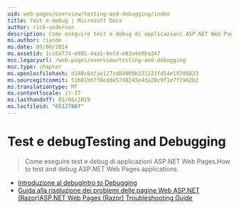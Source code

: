 ```yaml
---
uid: web-pages/overview/testing-and-debugging/index
title: Test e debug | Microsoft Docs
author: rick-anderson
description: Come eseguire test e debug di applicazioni ASP.NET Web Pages.
ms.author: riande
ms.date: 09/08/2014
ms.assetid: 1cc6d774-e991-4aa1-8efd-e83a4e0ba247
msc.legacyurl: /web-pages/overview/testing-and-debugging
msc.type: chapter
ms.openlocfilehash: d188c6dfae127cd84009b221221fd54e197d6023
ms.sourcegitcommit: 51b01b6ff8edde57d8243e4da28c9f1e7f1962b2
ms.translationtype: MT
ms.contentlocale: it-IT
ms.lasthandoff: 05/06/2019
ms.locfileid: "65127807"
---
```

# <a name="testing-and-debugging"></a><span data-ttu-id="d53dd-103">Test e debug</span><span class="sxs-lookup"><span data-stu-id="d53dd-103">Testing and Debugging</span></span>

> <span data-ttu-id="d53dd-104">Come eseguire test e debug di applicazioni ASP.NET Web Pages.</span><span class="sxs-lookup"><span data-stu-id="d53dd-104">How to test and debug ASP.NET Web Pages applications.</span></span>

- [<span data-ttu-id="d53dd-105">Introduzione al debug</span><span class="sxs-lookup"><span data-stu-id="d53dd-105">Intro to Debugging</span></span>](introduction-to-debugging.md)
- [<span data-ttu-id="d53dd-106">Guida alla risoluzione dei problemi delle pagine Web ASP.NET (Razor)</span><span class="sxs-lookup"><span data-stu-id="d53dd-106">ASP.NET Web Pages (Razor) Troubleshooting Guide</span></span>](aspnet-web-pages-razor-troubleshooting-guide.md)
